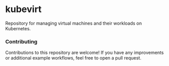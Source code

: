 # kubevirt
Repository for managing virtual machines and their workloads on Kubernetes.



### Contributing
Contributions to this repository are welcome! If you have any improvements or additional example workflows, feel free to open a pull request.